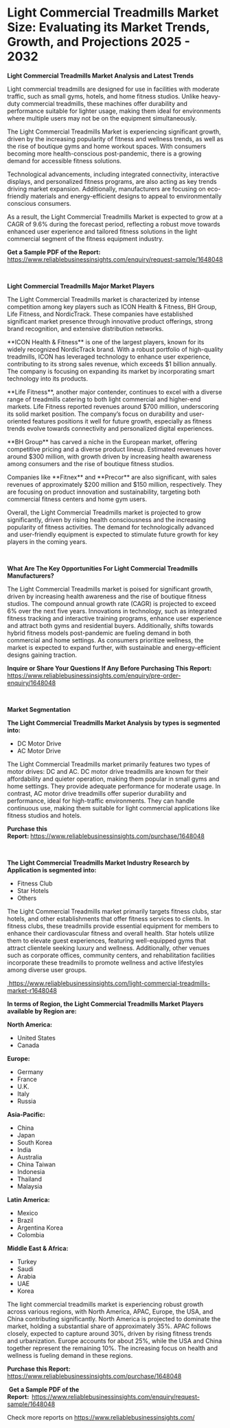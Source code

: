 <p><h1>Light Commercial Treadmills Market Size: Evaluating its Market Trends, Growth, and Projections 2025 - 2032</h1></p><p><strong>Light Commercial Treadmills Market Analysis and Latest Trends</strong></p>
<p><p>Light commercial treadmills are designed for use in facilities with moderate traffic, such as small gyms, hotels, and home fitness studios. Unlike heavy-duty commercial treadmills, these machines offer durability and performance suitable for lighter usage, making them ideal for environments where multiple users may not be on the equipment simultaneously.</p><p>The Light Commercial Treadmills Market is experiencing significant growth, driven by the increasing popularity of fitness and wellness trends, as well as the rise of boutique gyms and home workout spaces. With consumers becoming more health-conscious post-pandemic, there is a growing demand for accessible fitness solutions. </p><p>Technological advancements, including integrated connectivity, interactive displays, and personalized fitness programs, are also acting as key trends driving market expansion. Additionally, manufacturers are focusing on eco-friendly materials and energy-efficient designs to appeal to environmentally conscious consumers. </p><p>As a result, the Light Commercial Treadmills Market is expected to grow at a CAGR of 9.6% during the forecast period, reflecting a robust move towards enhanced user experience and tailored fitness solutions in the light commercial segment of the fitness equipment industry.</p></p>
<p><strong>Get a Sample PDF of the Report:&nbsp;</strong> <a href="https://www.reliablebusinessinsights.com/enquiry/request-sample/1648048?utm_campaign=3321&utm_medium=2&utm_source=Github&utm_content=ia&utm_term=11042025&utm_id=light-commercial-treadmills">https://www.reliablebusinessinsights.com/enquiry/request-sample/1648048</a></p>
<p>&nbsp;</p>
<p><strong>Light Commercial Treadmills Major Market Players</strong></p>
<p><p>The Light Commercial Treadmills market is characterized by intense competition among key players such as ICON Health & Fitness, BH Group, Life Fitness, and NordicTrack. These companies have established significant market presence through innovative product offerings, strong brand recognition, and extensive distribution networks.</p><p>**ICON Health & Fitness** is one of the largest players, known for its widely recognized NordicTrack brand. With a robust portfolio of high-quality treadmills, ICON has leveraged technology to enhance user experience, contributing to its strong sales revenue, which exceeds $1 billion annually. The company is focusing on expanding its market by incorporating smart technology into its products.</p><p>**Life Fitness**, another major contender, continues to excel with a diverse range of treadmills catering to both light commercial and higher-end markets. Life Fitness reported revenues around $700 million, underscoring its solid market position. The company’s focus on durability and user-oriented features positions it well for future growth, especially as fitness trends evolve towards connectivity and personalized digital experiences.</p><p>**BH Group** has carved a niche in the European market, offering competitive pricing and a diverse product lineup. Estimated revenues hover around $300 million, with growth driven by increasing health awareness among consumers and the rise of boutique fitness studios.</p><p>Companies like **Fitnex** and **Precor** are also significant, with sales revenues of approximately $200 million and $150 million, respectively. They are focusing on product innovation and sustainability, targeting both commercial fitness centers and home gym users.</p><p>Overall, the Light Commercial Treadmills market is projected to grow significantly, driven by rising health consciousness and the increasing popularity of fitness activities. The demand for technologically advanced and user-friendly equipment is expected to stimulate future growth for key players in the coming years.</p></p>
<p>&nbsp;</p>
<p><strong>What Are The Key Opportunities For Light Commercial Treadmills Manufacturers?</strong></p>
<p><p>The Light Commercial Treadmills market is poised for significant growth, driven by increasing health awareness and the rise of boutique fitness studios. The compound annual growth rate (CAGR) is projected to exceed 6% over the next five years. Innovations in technology, such as integrated fitness tracking and interactive training programs, enhance user experience and attract both gyms and residential buyers. Additionally, shifts towards hybrid fitness models post-pandemic are fueling demand in both commercial and home settings. As consumers prioritize wellness, the market is expected to expand further, with sustainable and energy-efficient designs gaining traction.</p></p>
<p><strong>Inquire or Share Your Questions If Any Before Purchasing This Report:</strong> <a href="https://www.reliablebusinessinsights.com/enquiry/pre-order-enquiry/1648048?utm_campaign=3321&utm_medium=2&utm_source=Github&utm_content=ia&utm_term=11042025&utm_id=light-commercial-treadmills">https://www.reliablebusinessinsights.com/enquiry/pre-order-enquiry/1648048</a></p>
<p>&nbsp;</p>
<p><strong>Market Segmentation</strong></p>
<p><strong>The Light Commercial Treadmills Market Analysis by types is segmented into:</strong></p>
<p><ul><li>DC Motor Drive</li><li>AC Motor Drive</li></ul></p>
<p><p>The Light Commercial Treadmills market primarily features two types of motor drives: DC and AC. DC motor drive treadmills are known for their affordability and quieter operation, making them popular in small gyms and home settings. They provide adequate performance for moderate usage. In contrast, AC motor drive treadmills offer superior durability and performance, ideal for high-traffic environments. They can handle continuous use, making them suitable for light commercial applications like fitness studios and hotels.</p></p>
<p><strong>Purchase this Report:&nbsp;</strong><a href="https://www.reliablebusinessinsights.com/purchase/1648048?utm_campaign=3321&utm_medium=2&utm_source=Github&utm_content=ia&utm_term=11042025&utm_id=light-commercial-treadmills">https://www.reliablebusinessinsights.com/purchase/1648048</a></p>
<p>&nbsp;</p>
<p><strong>The Light Commercial Treadmills Market Industry Research by Application is segmented into:</strong></p>
<p><ul><li>Fitness Club</li><li>Star Hotels</li><li>Others</li></ul></p>
<p><p>The Light Commercial Treadmills market primarily targets fitness clubs, star hotels, and other establishments that offer fitness services to clients. In fitness clubs, these treadmills provide essential equipment for members to enhance their cardiovascular fitness and overall health. Star hotels utilize them to elevate guest experiences, featuring well-equipped gyms that attract clientele seeking luxury and wellness. Additionally, other venues such as corporate offices, community centers, and rehabilitation facilities incorporate these treadmills to promote wellness and active lifestyles among diverse user groups.</p></p>
<p><a href="https://www.reliablebusinessinsights.com/light-commercial-treadmills-market-r1648048?utm_campaign=3321&utm_medium=2&utm_source=Github&utm_content=ia&utm_term=11042025&utm_id=light-commercial-treadmills">&nbsp;https://www.reliablebusinessinsights.com/light-commercial-treadmills-market-r1648048</a></p>
<p><strong>In terms of Region, the Light Commercial Treadmills Market Players available by Region are:</strong></p>
<p>
    <p> <strong> North America: </strong>
        <ul>
            <li>United States</li>
            <li>Canada</li>
        </ul>
        </p> 
    <p> <strong> Europe: </strong>
        <ul>
            <li>Germany</li>
            <li>France</li>
            <li>U.K.</li>
            <li>Italy</li>
            <li>Russia</li>
        </ul>
        </p> 
    <p> <strong> Asia-Pacific: </strong>
        <ul>
            <li>China</li>
            <li>Japan</li>
            <li>South Korea</li>
            <li>India</li>
            <li>Australia</li>
            <li>China Taiwan</li>
            <li>Indonesia</li>
            <li>Thailand</li>
            <li>Malaysia</li>
        </ul>
        </p> 
    <p> <strong> Latin America: </strong>
        <ul>
            <li>Mexico</li>
            <li>Brazil</li>
            <li>Argentina Korea</li>
            <li>Colombia</li>
        </ul>
        </p> 
    <p> <strong> Middle East & Africa: </strong>
        <ul>
            <li>Turkey</li>
            <li>Saudi</li>
            <li>Arabia</li>
            <li>UAE</li>
            <li>Korea</li>
        </ul>
    </p>
    </p>
<p><p>The light commercial treadmills market is experiencing robust growth across various regions, with North America, APAC, Europe, the USA, and China contributing significantly. North America is projected to dominate the market, holding a substantial share of approximately 35%. APAC follows closely, expected to capture around 30%, driven by rising fitness trends and urbanization. Europe accounts for about 25%, while the USA and China together represent the remaining 10%. The increasing focus on health and wellness is fueling demand in these regions.</p></p>
<p><strong>Purchase this Report: </strong><a href="https://www.reliablebusinessinsights.com/purchase/1648048?utm_campaign=3321&utm_medium=2&utm_source=Github&utm_content=ia&utm_term=11042025&utm_id=light-commercial-treadmills">https://www.reliablebusinessinsights.com/purchase/1648048</a></p>
<p>&nbsp;<strong>Get a Sample PDF of the Report:&nbsp;&nbsp;</strong><a href="https://www.reliablebusinessinsights.com/enquiry/request-sample/1648048?utm_campaign=3321&utm_medium=2&utm_source=Github&utm_content=ia&utm_term=11042025&utm_id=light-commercial-treadmills">https://www.reliablebusinessinsights.com/enquiry/request-sample/1648048</a></p>
<p><strong></strong></p>
<p>Check more reports on <a href="https://www.reliablebusinessinsights.com/?utm_campaign=3321&utm_medium=2&utm_source=Github&utm_content=ia&utm_term=11042025&utm_id=light-commercial-treadmills">https://www.reliablebusinessinsights.com/</a></p>